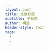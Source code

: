 ```yaml
---
layout: post
title: 文章标题
subtitle: 子标题
author: 明昊
header-style: text
tags:
  - 
  - 
---
```










